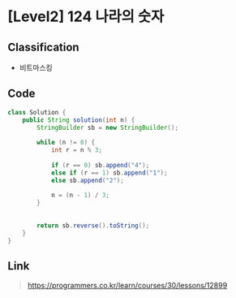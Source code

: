 # [Level2] 124 나라의 숫자

## Classification
* 비트마스킹

## Code
```java
class Solution {
    public String solution(int n) {
        StringBuilder sb = new StringBuilder();
        
        while (n != 0) {
            int r = n % 3;
            
            if (r == 0) sb.append("4");
            else if (r == 1) sb.append("1");
            else sb.append("2");
            
            n = (n - 1) / 3;
        }
        
        
        return sb.reverse().toString();
    }
}
```

## Link
> https://programmers.co.kr/learn/courses/30/lessons/12899
